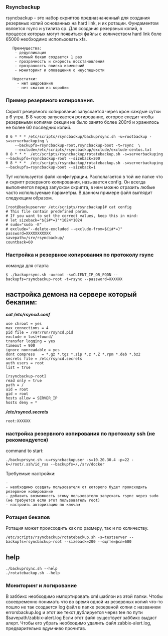 ### Rsyncbackup 
rsyncbackup - это набор скриптов предназначенный для создания резервных копий основанных на hard link, и их ротации. Фундаментом является rsync и утилита cp. Для создания резервных копий, в процессе которых могут появиться файлы с количеством hard link боле 65000 необходимо использовать xfs.
```
   Преимущества:
    - дедупликация
    - полный бекап создается 1 раз
    - прозрачность и скорость восстановления
    - прозрачность поиска изменений
    - мониторинг и оповещения о неуспешности
    
   Недостатки:
     - нет шифрования
     - нет сжатия из коробки
```

### Пример резервного копирования. 
Скрипт резервного копирования запускается через крон каждые сутки в 6 утра. В 8 часов запускается ротирование, которое следит чтобы резервными копиями секции не было занято более 200гб и хранилось не более 60 последних копий.
```
0 6 * * * /etc/scripts/rsyncbackup/backuprsync.sh -u=rootbackup -s=serverbackuping \
    --backupfs=rsyncbackup-root,rsyncbackup-boot -t=rsync  \
    --exclude=/etc/scripts/rsyncbackup/exclude/exclude-centos.txt 
0 8 * * *  /etc/scripts/rsyncbackup/rotatebackup.sh -s=serverbackuping --backupfs=rsyncbackup-root --sizeback=200
0 8 * * *  /etc/scripts/rsyncbackup/rotatebackup.sh -s=serverbackuping --backupfs=rsyncbackup-boot --sizeback=1
```
Тут используется файл конфигурации. Располагается в той же папке что и скрипт резервного копирования, называется config. Он всегда выполняется перед запуском скрипта, в нем можно отразить любые часто используемые параметры. В данном примере файл выглядит следующим образом. 
```
[root@backupserver /etc/scripts/rsyncbackup]# cat config
# This file contain predefined param.
# If you want to set the correct values, keep this in mind:
# let sizeback="${i#*=}"*1024*1024
# sudo="sudo -E"
# exclude="--delete-excluded --exclude-from=${i#*=}"
password=XXXXXXXXXXX
savepath=/srv/rsyncbackup/
countback=60
```

### Настройка и резервное копирования по протоколу rsync
команда для старта
```
$ ./backuprsync.sh -u=root -s=CLIENT_IP_OR_FQDN --backupfs=rsyncbackup-root -t=rsync --password=XXXXXX
```
## настройка демона на сервере который бекапим:
***cat /etc/rsyncd.conf***

```
use chroot = yes
max connections = 4
pid file = /var/run/rsyncd.pid
exclude = lost+found/
transfer logging = yes
timeout = 900
ignore nonreadable = yes
dont compress   = *.gz *.tgz *.zip *.z *.Z *.rpm *.deb *.bz2
secrets file = /etc/rsyncd.secrets 
auth users = root
list = true

[rsyncbackup-root]
read only = true
path = /
uid = root
gid = root
hosts allow = SERVER_IP
hosts deny = *
```

***/etc/rsyncd.secrets***

```
root:XXXXXX
```

### настройка резервного копирования по протоколу ssh (не рекомендуется)
command to start:

```
./backuprsync.sh -u=rsyncbackupuser -s=10.20.30.4 -p=22 -k=/root/.ssh/id_rsa --backupfs=/,/srv/docker
```
Требуемые настройки:

```
- 
- необходимо создать пользователя от которого будет происходить резервное копирование
- добавить возможность этому пользователю запускать rsync через sudo (не требуется если этот пользователь root)
- настроить авторизацию по ключам 
```


### Ротация бекапов 
Ротация может происходить как по размеру, так и по количеству.
```
/etc/scripts/rsyncbackup/rotatebackup.sh -s=testserver --backupfs=rsyncbackup-root --sizeback=200 --сщгтеифсл=600
```

## help

```
./backuprsync.sh --help
./rotatebackup.sh --help
```

### Мониторинг и логирование
В заббикс необходимо импортировать xml шаблон из этой папки. Чтобы своевременно понимать что во время одной из резервных копий что-то пошло не так создается log файл в папке резервной копии с названием errorsbackup.log  и этот же текст дублируется через tee по пути $savepath/zabbix-alert.log
Если этот файл существует заббикс выдаст алерт. Чтобы его убрать необходимо удалить файл zabbix-alert.log, предварительно вдумчиво прочитав.
